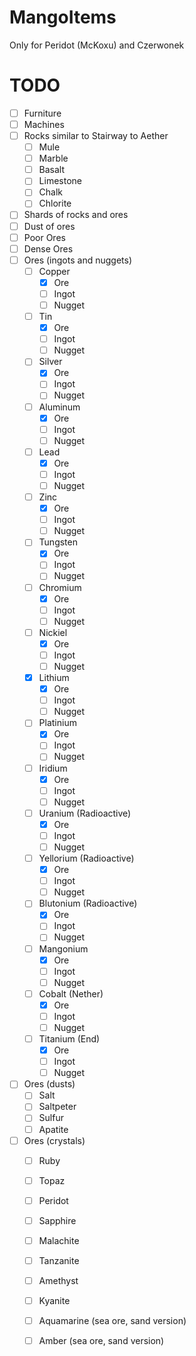 # MangoItems
Only for Peridot (McKoxu) and Czerwonek

# TODO
  - [ ] Furniture
  - [ ] Machines
  - [ ] Rocks similar to Stairway to Aether
    - [ ] Mule
    - [ ] Marble
    - [ ] Basalt
    - [ ] Limestone
    - [ ] Chalk
    - [ ] Chlorite
  - [ ] Shards of rocks and ores
  - [ ] Dust of ores
  - [ ] Poor Ores
  - [ ] Dense Ores
  - [ ] Ores (ingots and nuggets) 
    - [ ] Copper
      - [x] Ore
      - [ ] Ingot
      - [ ] Nugget
    - [ ] Tin
      - [x] Ore
      - [ ] Ingot
      - [ ] Nugget
    - [ ] Silver
      - [x] Ore
      - [ ] Ingot
      - [ ] Nugget
    - [ ] Aluminum
      - [x] Ore
      - [ ] Ingot
      - [ ] Nugget
    - [ ] Lead
      - [x] Ore
      - [ ] Ingot
      - [ ] Nugget
    - [ ] Zinc
      - [x] Ore
      - [ ] Ingot
      - [ ] Nugget
    - [ ] Tungsten
      - [x] Ore
      - [ ] Ingot
      - [ ] Nugget
    - [ ] Chromium
      - [x] Ore
      - [ ] Ingot
      - [ ] Nugget
    - [ ] Nickiel
      - [x] Ore
      - [ ] Ingot
      - [ ] Nugget
    - [x] Lithium
      - [x] Ore
      - [ ] Ingot
      - [ ] Nugget  
    - [ ] Platinium
      - [x] Ore
      - [ ] Ingot
      - [ ] Nugget
    - [ ] Iridium
      - [x] Ore
      - [ ] Ingot
      - [ ] Nugget
    - [ ] Uranium (Radioactive)
      - [x] Ore
      - [ ] Ingot
      - [ ] Nugget
    - [ ] Yellorium (Radioactive)
      - [x] Ore
      - [ ] Ingot
      - [ ] Nugget
    - [ ] Blutonium (Radioactive)
      - [x] Ore
      - [ ] Ingot
      - [ ] Nugget
    - [ ] Mangonium
      - [x] Ore
      - [ ] Ingot
      - [ ] Nugget
    - [ ] Cobalt (Nether)
      - [x] Ore
      - [ ] Ingot
      - [ ] Nugget
    - [ ] Titanium (End)
      - [x] Ore
      - [ ] Ingot
      - [ ] Nugget
  - [ ] Ores (dusts)
    - [ ] Salt
    - [ ] Saltpeter
    - [ ] Sulfur
    - [ ] Apatite
  - [ ] Ores (crystals)
    - [ ] Ruby
    - [ ] Topaz
    - [ ] Peridot
    - [ ] Sapphire 
    - [ ] Malachite
    - [ ] Tanzanite
    - [ ] Amethyst
    - [ ] Kyanite
    - [ ] Aquamarine (sea ore, sand version)
    - [ ] Amber (sea ore, sand version)
    
    
